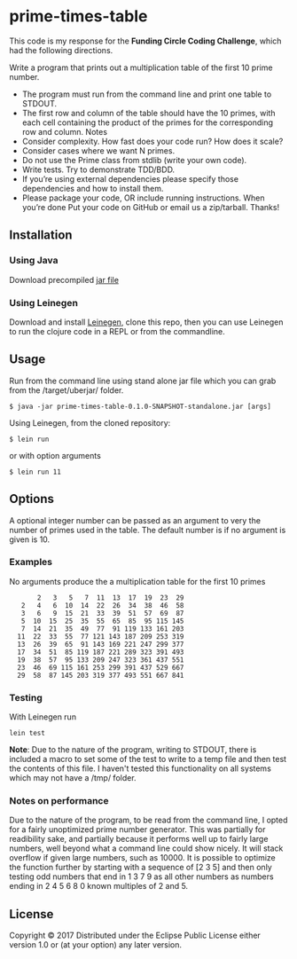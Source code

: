 # prime-times-table

This code is my response for the **Funding Circle Coding Challenge**, which had the following directions.

Write a program that prints out a multiplication table of the first 10 prime number.
- The program must run from the command line and print one table to STDOUT.
- The first row and column of the table should have the 10 primes, with each cell
containing the product of the primes for the corresponding row and column.
Notes
- Consider complexity. How fast does your code run? How does it scale?
- Consider cases where we want N  primes.
- Do not use the Prime class from stdlib (write your own code).
- Write tests. Try to demonstrate TDD/BDD.
- If you’re using external dependencies please specify those dependencies and how to install them.
- Please package your code, OR include running instructions. When you’re done
Put your code on GitHub or email us a zip/tarball.
Thanks!

## Installation

### Using Java
Download precompiled [jar file](prime-times-table/target/uberjar/prime-times-table-0.1.0-SNAPSHOT-standalone.jar)

### Using Leinegen
Download and install [Leinegen](https://leiningen.org/#install), clone this repo, then you can use Leinegen to run the clojure code in a REPL or from the commandline.

## Usage

Run from the command line using stand alone jar file which you can grab from the /target/uberjar/ folder.

    $ java -jar prime-times-table-0.1.0-SNAPSHOT-standalone.jar [args]

Using Leinegen, from the cloned repository:

    $ lein run

or with option arguments

    $ lein run 11

## Options

A optional integer number can be passed as an argument to very the number of primes used in the table. The default number is if no argument is given is 10.

### Examples

No arguments produce the a multiplication table for the first 10 primes

```
       2   3   5   7  11  13  17  19  23  29
   2   4   6  10  14  22  26  34  38  46  58
   3   6   9  15  21  33  39  51  57  69  87
   5  10  15  25  35  55  65  85  95 115 145
   7  14  21  35  49  77  91 119 133 161 203
  11  22  33  55  77 121 143 187 209 253 319
  13  26  39  65  91 143 169 221 247 299 377
  17  34  51  85 119 187 221 289 323 391 493
  19  38  57  95 133 209 247 323 361 437 551
  23  46  69 115 161 253 299 391 437 529 667
  29  58  87 145 203 319 377 493 551 667 841
```

### Testing

With Leinegen run
    
    lein test

**Note**: Due to the nature of the program, writing to STDOUT, there is included a macro to set some of the test to write to a temp file and then test the contents of this file. I haven't tested this functionality on all systems which may not have a /tmp/ folder.

### Notes on performance

Due to the nature of the program, to be read from the command line, I opted for a fairly unoptimized prime number generator. This was partially for readibility sake, and partially because it performs well up to fairly large numbers, well beyond what a command line could show nicely. It will stack overflow if given large numbers, such as 10000. It is possible to optimize the function further by starting with a sequence of [2 3 5] and then only testing odd numbers that end in 1 3 7 9 as all other numbers as numbers ending in 2 4 5 6 8 0 known multiples of 2 and 5.

## License

Copyright © 2017 
Distributed under the Eclipse Public License either version 1.0 or (at
your option) any later version.
